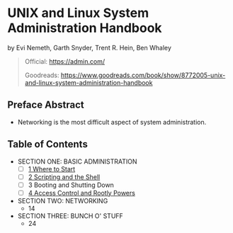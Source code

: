 # UNIX and Linux System Administration Handbook

by Evi Nemeth, Garth Snyder, Trent R. Hein, Ben Whaley

> Official: <https://admin.com/>
>
> Goodreads: <https://www.goodreads.com/book/show/8772005-unix-and-linux-system-administration-handbook>

## Preface Abstract

- Networking is the most difficult aspect of system administration.

## Table of Contents

- SECTION ONE: BASIC ADMINISTRATION
  - [ ] [1 Where to Start](01_where_to_start)
  - [ ] [2 Scripting and the Shell](02_scripting_and_the_shell)
  - [ ] 3 Booting and Shutting Down
  - [ ] [4 Access Control and Rootly Powers](04_access_control_and_rootly_powers)
- SECTION TWO: NETWORKING
  - 14
- SECTION THREE: BUNCH O' STUFF
  - 24
